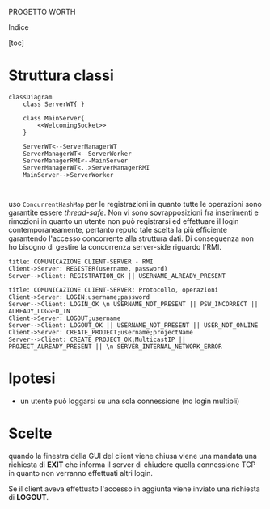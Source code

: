 PROGETTO WORTH

Indice

[toc]

# Struttura classi

```mermaid
classDiagram
	class ServerWT{ }
	
	class MainServer{
		<<WelcomingSocket>>
	}
	
	ServerWT<--ServerManagerWT
	ServerManagerWT<--ServerWorker
	ServerManagerRMI<--MainServer
	ServerManagerWT<..>ServerManagerRMI
	MainServer-->ServerWorker
	
	
```

uso `ConcurrentHashMap` per le registrazioni in quanto tutte le operazioni sono garantite essere *thread-safe*. 
Non vi sono sovrapposizioni fra inserimenti e rimozioni in quanto un utente non può registrarsi ed effettuare il login contemporaneamente, pertanto reputo tale scelta la più efficiente garantendo l'accesso concorrente alla struttura dati. 
Di conseguenza non ho bisogno di gestire la concorrenza server-side riguardo l'RMI.

```sequence
title: COMUNICAZIONE CLIENT-SERVER - RMI
Client->Server: REGISTER(username, password)
Server-->Client: REGISTRATION_OK || USERNAME_ALREADY_PRESENT
```



```sequence
title: COMUNICAZIONE CLIENT-SERVER: Protocollo, operazioni
Client->Server: LOGIN;username;password
Server-->Client: LOGIN_OK \n USERNAME_NOT_PRESENT || PSW_INCORRECT || ALREADY_LOGGED_IN
Client->Server: LOGOUT;username
Server-->Client: LOGOUT_OK || USERNAME_NOT_PRESENT || USER_NOT_ONLINE
Client->Server: CREATE_PROJECT;username;projectName
Server-->Client: CREATE_PROJECT_OK;MulticastIP || PROJECT_ALREADY_PRESENT || \n SERVER_INTERNAL_NETWORK_ERROR
```



# Ipotesi

- un utente può loggarsi su una sola connessione (no login multipli)



# Scelte

quando la finestra della GUI del client viene chiusa viene una mandata una richiesta di **EXIT** che informa il server di chiudere quella connessione TCP in quanto non verranno effettuati altri login. 

Se il client aveva effettuato l'accesso in aggiunta viene inviato una richiesta di **LOGOUT**.